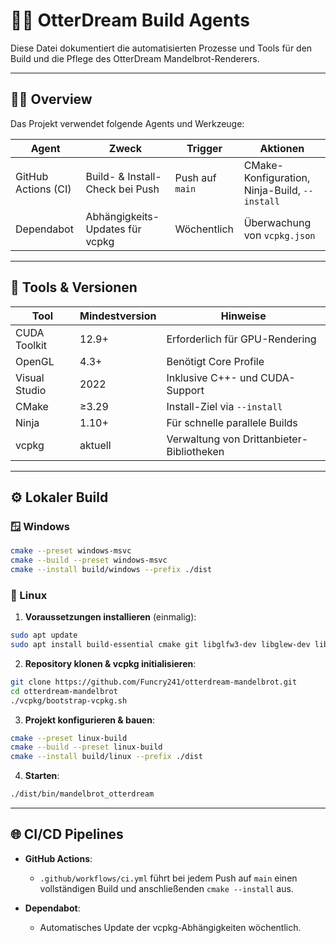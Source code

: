 # 👩‍💻 OtterDream Build Agents

Diese Datei dokumentiert die automatisierten Prozesse und Tools für den Build und die Pflege des OtterDream Mandelbrot-Renderers.

---

## 🧑‍🔬 Overview

Das Projekt verwendet folgende Agents und Werkzeuge:

| Agent               | Zweck                           | Trigger         | Aktionen                                   |
| ------------------- | ------------------------------- | --------------- | ------------------------------------------ |
| GitHub Actions (CI) | Build- & Install-Check bei Push | Push auf `main` | CMake-Konfiguration, Ninja-Build, `--install` |
| Dependabot          | Abhängigkeits-Updates für vcpkg | Wöchentlich     | Überwachung von `vcpkg.json`               |

---

## 🧰 Tools & Versionen

| Tool          | Mindestversion | Hinweise                                  |
| ------------- | -------------- | ----------------------------------------- |
| CUDA Toolkit  | 12.9+          | Erforderlich für GPU-Rendering            |
| OpenGL        | 4.3+           | Benötigt Core Profile                     |
| Visual Studio | 2022           | Inklusive C++- und CUDA-Support           |
| CMake         | ≥3.29          | Install-Ziel via `--install`              |
| Ninja         | 1.10+          | Für schnelle parallele Builds             |
| vcpkg         | aktuell        | Verwaltung von Drittanbieter-Bibliotheken |

---

## ⚙️ Lokaler Build

### 🪟 Windows

```bash
cmake --preset windows-msvc
cmake --build --preset windows-msvc
cmake --install build/windows --prefix ./dist
```

### 🐗 Linux

1. **Voraussetzungen installieren** (einmalig):

```bash
sudo apt update
sudo apt install build-essential cmake git libglfw3-dev libglew-dev libcuda1-525
```

2. **Repository klonen & vcpkg initialisieren**:

```bash
git clone https://github.com/Funcry241/otterdream-mandelbrot.git
cd otterdream-mandelbrot
./vcpkg/bootstrap-vcpkg.sh
```

3. **Projekt konfigurieren & bauen**:

```bash
cmake --preset linux-build
cmake --build --preset linux-build
cmake --install build/linux --prefix ./dist
```

4. **Starten**:

```bash
./dist/bin/mandelbrot_otterdream
```

---

## 🌐 CI/CD Pipelines

* **GitHub Actions**:

  * `.github/workflows/ci.yml` führt bei jedem Push auf `main` einen vollständigen Build und anschließenden `cmake --install` aus.
* **Dependabot**:

  * Automatisches Update der vcpkg-Abhängigkeiten wöchentlich.
